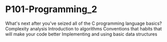 # P101-Programming_2

What's next after you've seized all of the C programming language basics?
Complexity analysis
Introduction to algorithms
Conventions that habits that will make your code better
Implementing and using basic data structures
